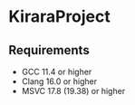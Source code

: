 # KiraraProject

## Requirements

- GCC 11.4 or higher
- Clang 16.0 or higher
- MSVC 17.8 (19.38) or higher
